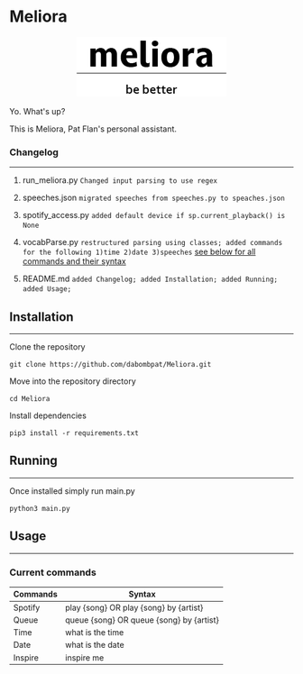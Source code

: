 # Meliora

<p align="center">
  <img src="images\Asset 1-100.jpg"/>
</p>
Yo. What's up?

This is Meliora, Pat Flan's personal assistant.

### Changelog
----
1. run_meliora.py `Changed input parsing to use regex`

2. speeches.json `migrated speeches from speeches.py to speaches.json`

3. spotify_access.py `added default device if sp.current_playback() is None`

4. vocabParse.py `restructured parsing using classes; added commands for the following 1)time 2)date 3)speeches`
[see below for all commands and their syntax](#Usage)

5. README.md `added Changelog; added Installation; added Running; added Usage;`

## Installation
----
  Clone the repository

    git clone https://github.com/dabombpat/Meliora.git

  Move into the repository directory

    cd Meliora

  Install dependencies 

    pip3 install -r requirements.txt

## Running
----
  Once installed simply run main.py

    python3 main.py

## Usage
----
### Current commands
| Commands | Syntax                                   |
|----------|------------------------------------------|
| Spotify  | play {song} OR play {song} by {artist}   |
| Queue    | queue {song} OR queue {song} by {artist} |
| Time     | what is the time                         |
| Date     | what is the date                         |
| Inspire  | inspire me                               |
